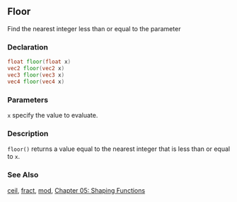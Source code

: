 ## Floor
Find the nearest integer less than or equal to the parameter

### Declaration
```glsl
float floor(float x)  
vec2 floor(vec2 x)  
vec3 floor(vec3 x)  
vec4 floor(vec4 x)
```

### Parameters
```x``` specify the value to evaluate.

### Description
```floor()``` returns a value equal to the nearest integer that is less than or equal to ```x```.

<div class="simpleFunction" data="y = floor(x); "></div>

### See Also
[ceil](index.html#ceil.md), [fract](index.html#fract.md), [mod](index.html#mod.md), [Chapter 05: Shaping Functions](../05/)